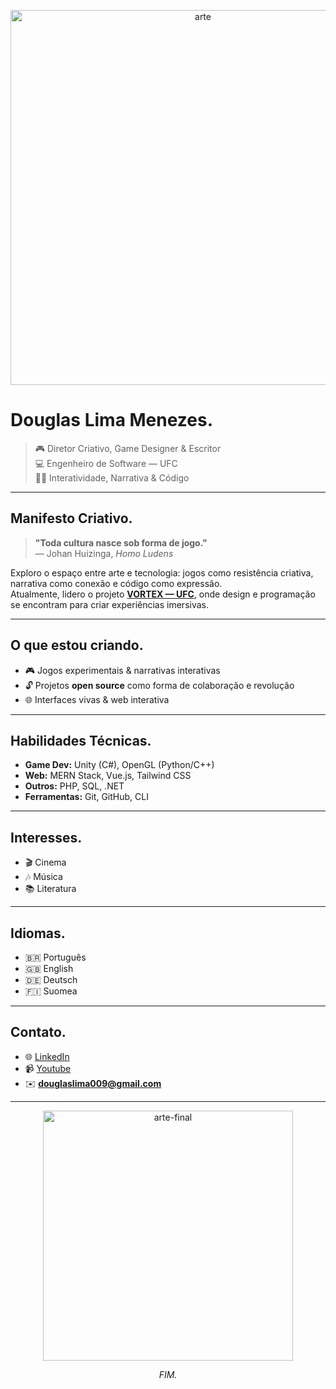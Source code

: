 <p align="center">
<img src="https://66.media.tumblr.com/tumblr_li3y8asQMH1qcb5cmo1_500.jpg" width="600px" alt="arte">
</p>

# Douglas Lima Menezes.

> 🎮 Diretor Criativo, Game Designer & Escritor  
> 💻 Engenheiro de Software — UFC  
> ✍🏻 Interatividade, Narrativa & Código

---

## Manifesto Criativo.

> **"Toda cultura nasce sob forma de jogo."**  
> — Johan Huizinga, *Homo Ludens*

Exploro o espaço entre arte e tecnologia: jogos como resistência criativa, narrativa como conexão e código como expressão.  
Atualmente, lidero o projeto [**VORTEX — UFC**](https://www.instagram.com/vortexufc), onde design e programação se encontram para criar experiências imersivas.

---

## O que estou criando.

- 🎮 Jogos experimentais & narrativas interativas  
- 🔓 Projetos **open source** como forma de colaboração e revolução  
- 🌐 Interfaces vivas & web interativa  

---

## Habilidades Técnicas.

- **Game Dev:** Unity (C#), OpenGL (Python/C++)  
- **Web:** MERN Stack, Vue.js, Tailwind CSS  
- **Outros:** PHP, SQL, .NET
- **Ferramentas:** Git, GitHub, CLI  

---

## Interesses.

- 🎬 Cinema  
- 🎶 Música  
- 📚 Literatura  

---

## Idiomas.

- 🇧🇷 Português  
- 🇬🇧 English  
- 🇩🇪 Deutsch
- 🇫🇮 Suomea

---

## Contato.

- 🌐 [LinkedIn](https://www.linkedin.com/in/douglaslima0451)
- 📹 [Youtube](https://www.youtube.com/@douglaslima0451)
- ✉️ **douglaslima009@gmail.com**

---

<p align="center">
  <img src="https://66.media.tumblr.com/05d24483e2b2bb92a8bc52c9a1b555e7/tumblr_ndqxipm5oh1qzcuu3o1_500.gif" width="400px" alt="arte-final">
</p>

<p align="center"><i>FIM.</i></p>
